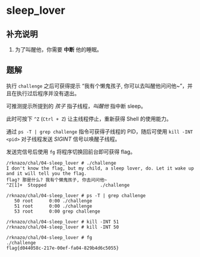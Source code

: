 # sleep_lover

## 补充说明

1. 为了叫醒他，你需要 **中断** 他的睡眠。

## 题解

执行 `challenge` 之后可获得提示 “我有个懒鬼孩子, 你可以去叫醒他问问他~”，并且在执行过后程序并没有退出。

可推测提示所提到的 *孩子* 指子线程，*叫醒他* 指中断 sleep。

此时可按下 `^Z` (`Ctrl + Z`) 让主线程停止，重新获得 Shell 的使用能力。

通过 `ps -T | grep challenge` 指令可获得子线程的 PID，随后可使用 `kill -INT <pid>` 对子线程发送 *SIGINT* 信号以唤醒子线程。

发送完信号后使用 `fg` 将程序切换回前台即可获得 flag。

```log
/rknazo/chal/04-sleep_lover # ./challenge 
I don't know the flag, but my child, a sleep lover, do. Let it wake up and it will tell you the flag.
flag? 那是什么? 我有个懒鬼孩子, 你去问问他~
^Z[1]+  Stopped                    ./challenge

/rknazo/chal/04-sleep_lover # ps -T | grep challenge
   50 root      0:00 ./challenge
   51 root      0:00 ./challenge
   53 root      0:00 grep challenge

/rknazo/chal/04-sleep_lover # kill -INT 51
/rknazo/chal/04-sleep_lover # kill -INT 50

/rknazo/chal/04-sleep_lover # fg
./challenge
flag{d044058c-217e-00ef-fa04-829b4d6c5055}
```
